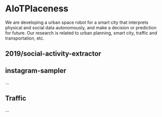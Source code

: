 # AIoTPlaceness

We are developing a urban space robot for a smart city that interprets physical and social data autonomously, and make a decision or prediction for future. Our research is related to urban planning, smart city, traffic and transportation, etc.


## 2019/social-activity-extractor



## instagram-sampler

...

## Traffic

...
